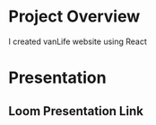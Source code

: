 # Project Overview
I created vanLife website using React

# Presentation

## Loom Presentation Link
<a href="https://www.loom.com/share/fd7eba7f96e348318cc50b1ef72ae8ee">
